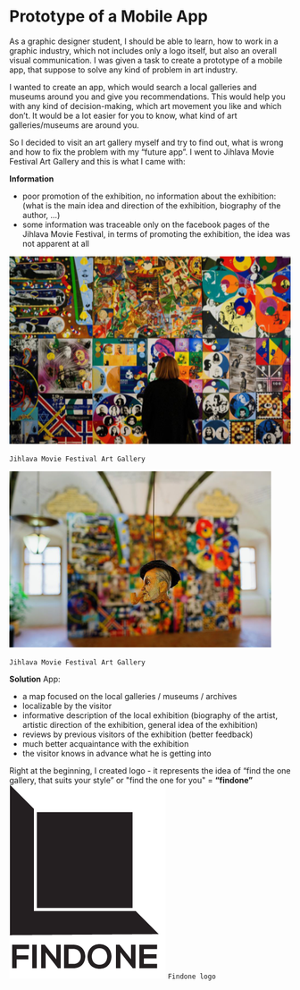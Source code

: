 # Prototype of a Mobile App

As a graphic designer student, I should be able to learn, how to work in a graphic industry, which not includes only a logo itself, but also an overall visual communication. I was given a task to create a prototype of a mobile app, that suppose to solve any kind of problem in art industry.

I wanted to create an app, which would search a local galleries and museums around you and give you recommendations. This would help you with any kind of decision-making, which art movement you like and which don’t. It would be a lot easier for you to know, what kind of art galleries/museums are around you. 

So I decided to visit an art gallery myself and try to find out, what is wrong and how to fix the problem with my “future app”. I went to Jihlava Movie Festival Art Gallery and this is what I came with:

**Information**
- poor promotion of the exhibition, no information about the exhibition: (what is the main idea and direction of the exhibition, biography of the author, ...)
- some information was traceable only on the facebook pages of the Jihlava Movie Festival, in terms of promoting the exhibition, the idea was not apparent at all 

![jihlava_festival_01](./img/jihlava_festival_01.jpg)

`Jihlava Movie Festival Art Gallery`

![jihlava_festival_02](./img/jihlava_festival_02.jpg)

`Jihlava Movie Festival Art Gallery`

**Solution**
App:
- a map focused on the local galleries / museums / archives
- localizable by the visitor
- informative description of the local exhibition (biography of the artist, artistic direction of the exhibition, general idea of ​​the exhibition)
- reviews by previous visitors of the exhibition  (better feedback)
- much better acquaintance with the exhibition
- the visitor knows in advance what he is getting into






Right at the beginning, I created logo - it represents the idea of “find the one gallery, that suits your style” or "find the one for you" = **“findone”**
![logo-findone](./img/logo-findone.jpg)
`Findone logo`






